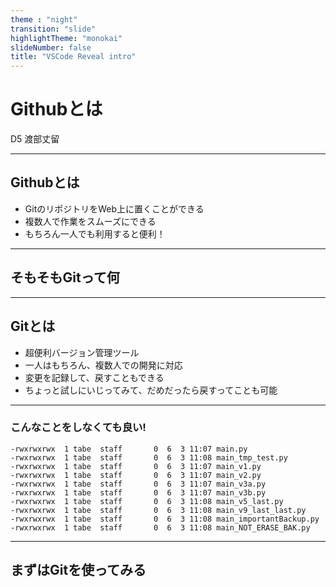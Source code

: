 ```yaml
---
theme : "night"
transition: "slide"
highlightTheme: "monokai"
slideNumber: false
title: "VSCode Reveal intro"
---
```


# Githubとは
D5 渡部丈留

---

## Githubとは
- GitのリポジトリをWeb上に置くことができる
- 複数人で作業をスムーズにできる
- もちろん一人でも利用すると便利！

---

## そもそもGitって何

---

## Gitとは
- 超便利バージョン管理ツール
- 一人はもちろん、複数人での開発に対応
- 変更を記録して、戻すこともできる
- ちょっと試しにいじってみて、だめだったら戻すってことも可能

---

### こんなことをしなくても良い!

```
-rwxrwxrwx  1 tabe  staff       0  6  3 11:07 main.py
-rwxrwxrwx  1 tabe  staff       0  6  3 11:08 main_tmp_test.py
-rwxrwxrwx  1 tabe  staff       0  6  3 11:07 main_v1.py
-rwxrwxrwx  1 tabe  staff       0  6  3 11:07 main_v2.py
-rwxrwxrwx  1 tabe  staff       0  6  3 11:07 main_v3a.py
-rwxrwxrwx  1 tabe  staff       0  6  3 11:07 main_v3b.py
-rwxrwxrwx  1 tabe  staff       0  6  3 11:08 main_v5_last.py
-rwxrwxrwx  1 tabe  staff       0  6  3 11:08 main_v9_last_last.py
-rwxrwxrwx  1 tabe  staff       0  6  3 11:08 main_importantBackup.py
-rwxrwxrwx  1 tabe  staff       0  6  3 11:08 main_NOT_ERASE_BAK.py
```

---

## まずはGitを使ってみる

